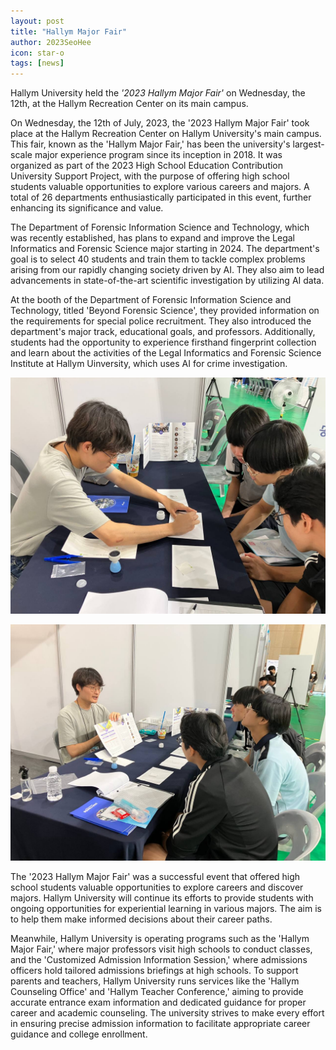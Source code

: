 ```yaml
---
layout: post
title: "Hallym Major Fair"
author: 2023SeoHee
icon: star-o
tags: [news]
---
```


Hallym University held the <i>'2023 Hallym Major Fair'</i> on Wednesday, the 12th, at the Hallym Recreation Center on its main campus.

On Wednesday, the 12th of July, 2023, the '2023 Hallym Major Fair' took place at the Hallym Recreation Center on Hallym University's main campus. This fair, known as the 'Hallym Major Fair,' has been the university's largest-scale major experience program since its inception in 2018. It was organized as part of the 2023 High School Education Contribution University Support Project, with the purpose of offering high school students valuable opportunities to explore various careers and majors. A total of 26 departments enthusiastically participated in this event, further enhancing its significance and value.

The Department of Forensic Information Science and Technology, which was recently established, has plans to expand and improve the Legal Informatics and Forensic Science major starting in 2024. The department's goal is to select 40 students and train them to tackle complex problems arising from our rapidly changing society driven by AI. They also aim to lead advancements in state-of-the-art scientific investigation by utilizing AI data.

At the booth of the Department of Forensic Information Science and Technology, titled 'Beyond Forensic Science', they provided information on the requirements for special police recruitment. They also introduced the department's major track, educational goals, and professors. Additionally, students had the opportunity to experience firsthand fingerprint collection and learn about the activities of the Legal Informatics and Forensic Science Institute at Hallym Uinversity, which uses AI for crime investigation.


![dataset1](/img/news/fair.jpg)

![dataset1](/img/news/fair1.jpg)



The '2023 Hallym Major Fair' was a successful event that offered high school students valuable opportunities to explore careers and discover majors. Hallym University will continue its efforts to provide students with ongoing opportunities for experiential learning in various majors. 
The aim is to help them make informed decisions about their career paths.


Meanwhile, Hallym University is operating programs such as the 'Hallym Major Fair,' where major professors visit high schools to conduct classes, and the 'Customized Admission Information Session,' where admissions officers hold tailored admissions briefings at high schools. To support parents and teachers, Hallym University runs services like the 'Hallym Counseling Office' and 'Hallym Teacher Conference,' aiming to provide accurate entrance exam information and dedicated guidance for proper career and academic counseling. The university strives to make every effort in ensuring precise admission information to facilitate appropriate career guidance and college enrollment.